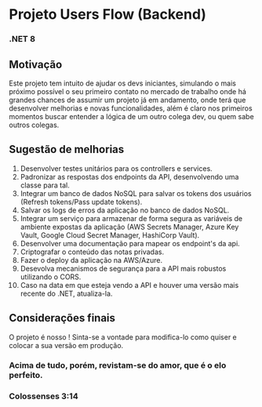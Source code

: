 # Projeto Users Flow (Backend)

### .NET 8

## Motivação
Este projeto tem intuito de ajudar os devs iniciantes, simulando o mais próximo possível o seu primeiro contato no mercado de trabalho onde há grandes chances de assumir um projeto já em andamento, onde terá que desenvolver melhorias e novas funcionalidades, além é claro nos primeiros momentos buscar entender a lógica de um outro colega dev, ou quem sabe outros colegas.

## Sugestão de melhorias
1) Desenvolver testes unitários para os controllers e services.
2) Padronizar as respostas dos endpoints da API, desenvolvendo uma classe para tal.
3) Integrar um banco de dados NoSQL para salvar os tokens dos usuários (Refresh tokens/Pass update tokens).
4) Salvar os logs de erros da aplicação no banco de dados NoSQL.
5) Integrar um serviço para armazenar de forma segura as variáveis de ambiente expostas da aplicação (AWS Secrets Manager, Azure Key Vault, Google Cloud Secret Manager, HashiCorp Vault).
6) Desenvolver uma documentação para mapear os endpoint's da api.
7) Criptografar o conteúdo das notas privadas.
8) Fazer o deploy da aplicação na AWS/Azure.
9) Desevolva mecanismos de segurança para a API mais robustos utilizando o CORS.
10) Caso na data em que esteja vendo a API e houver uma versão mais recente do .NET, atualiza-la.

## Considerações finais
O projeto é nosso ! 
Sinta-se a vontade para modifica-lo como quiser e colocar a sua versão em produção.

### Acima de tudo, porém, revistam-se do amor, que é o elo perfeito.
### Colossenses 3:14
